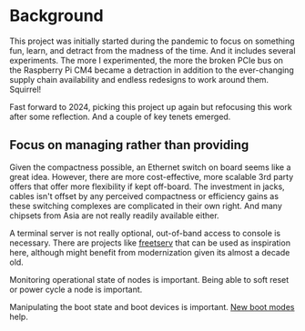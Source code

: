 # Background

This project was initially started during the pandemic to focus on something fun, learn, and detract from the madness of the time.  And it includes several experiments.  The more I experimented, the more the broken PCIe bus on the Raspberry Pi CM4 became a detraction in addition to the ever-changing supply chain availability and endless redesigns to work around them. Squirrel!

Fast forward to 2024, picking this project up again but refocusing this work after some reflection.  And a couple of key tenets emerged.

## Focus on managing rather than providing

Given the compactness possible, an Ethernet switch on board seems like a great idea.  However, there are more cost-effective, more scalable 3rd party offers that offer more flexibility if kept off-board. The investment in jacks, cables isn't offset by any perceived compactness or efficiency gains as these switching complexes are complicated in their own right.  And many chipsets from Asia are not really readily available either. 

A terminal server is not really optional, out-of-band access to console is necessary.  There are projects like [freetserv](https://freetserv.github.io) that can be used as inspiration here, although might benefit from modernization given its almost a decade old.

Monitoring operational state of nodes is important.  Being able to soft reset or power cycle a node is important.

Manipulating the boot state and boot devices is important.  [New boot modes](https://www.raspberrypi.com/documentation/computers/raspberry-pi.html#http-boot) help.
